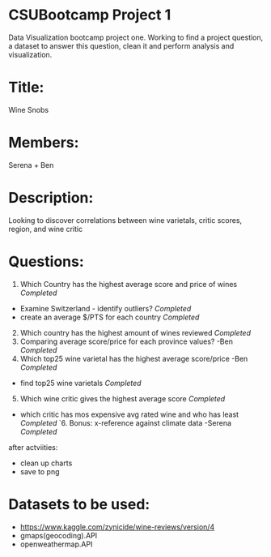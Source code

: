 # CSUBootcamp Project 1
Data Visualization bootcamp project one. Working to find a project question, a dataset to answer this question, clean it and perform analysis and visualization.

# Title: 
Wine Snobs
# Members: 
Serena + Ben
# Description: 
Looking to discover correlations between wine varietals, critic scores, region, and wine critic

# Questions:
1. Which Country has the highest average score and price of wines *Completed*
- Examine Switzerland - identify outliers? *Completed*
- create an average $/PTS for each country *Completed*
2. Which country has the highest amount of wines reviewed *Completed*
3. Comparing average score/price for each province values? -Ben *Completed*
4. Which top25 wine varietal has the highest average score/price -Ben *Completed*
- find top25 wine varietals *Completed*
5. Which wine critic gives the highest average score  *Completed*
- which critic has mos expensive avg rated wine and who has least *Completed*
`6. Bonus: x-reference against climate data -Serena *Completed*

after actviities:
- clean up charts
- save to png
# Datasets to be used: 
- https://www.kaggle.com/zynicide/wine-reviews/version/4
- gmaps(geocoding).API
- openweathermap.API


